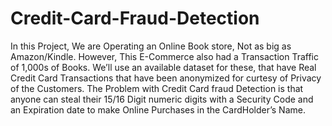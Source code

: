 # Credit-Card-Fraud-Detection
In this Project, We are Operating an Online Book store, Not as big as Amazon/Kindle. However, This E-Commerce also had a Transaction Traffic of 1,000s of Books. We’ll use an available dataset for these, that have Real Credit Card Transactions that have been anonymized for curtesy of Privacy of the Customers. The Problem with Credit Card fraud Detection is that anyone can steal their 15/16 Digit numeric digits with a Security Code and an Expiration date to make Online Purchases in the CardHolder’s Name.
